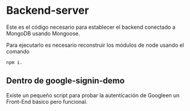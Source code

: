 # Backend-server

Este es el código necesario para establecer el backend conectado a MongoDB usando Mongoose.

Para ejecutarlo es necesario reconstruir los módulos de node usando el comando 
```
npm i.
```

## Dentro de google-signin-demo
Existe un pequeño script para probar la autenticación de Googleen un Front-End básico pero funcional.